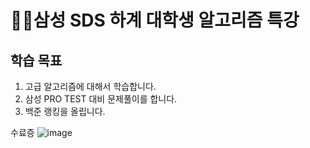 # 🏃‍♂️삼성 SDS 하계 대학생 알고리즘 특강

## **학습 목표**

1. 고급 알고리즘에 대해서 학습합니다.
2. 삼성 PRO TEST 대비 문제풀이를 합니다.
3. 백준 랭킹을 올립니다.

수료증
![image](https://user-images.githubusercontent.com/52617204/184077911-14776ff9-ab28-4d21-8342-6171da2914b3.png)
